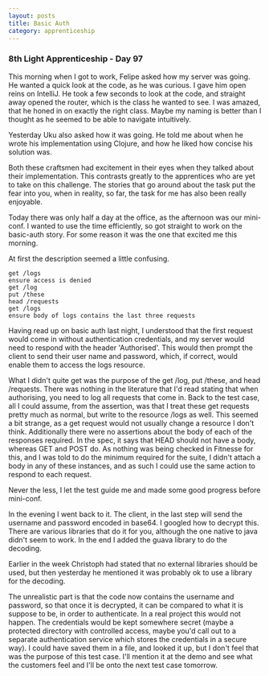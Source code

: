 ```yaml
---
layout: posts
title: Basic Auth
category: apprenticeship
---
```

### 8th Light Apprenticeship - Day 97

This morning when I got to work, Felipe asked how my server was going. He wanted a quick look at the code, as he was curious. I gave him open reins on IntelliJ. He took a few seconds to look at the code, and straight away opened the router, which is the class he wanted to see. I was amazed, that he honed in on exactly the right class. Maybe my naming is better than I thought as he seemed to be able to navigate intuitively. 

<!--break--> 

Yesterday Uku also asked how it was going. He told me about when he wrote his implementation using Clojure, and how he liked how concise his solution was. 

Both these craftsmen had excitement in their eyes when they talked about their implementation. This contrasts greatly to the apprentices who are yet to take on this challenge. The stories that go around about the task put the fear into you, when in reality, so far, the task for me has also been really enjoyable.

Today there was only half a day at the office, as the afternoon was our mini-conf. I wanted to use the time efficiently, so got straight to work on the basic-auth story. For some reason it was the one that excited me this morning. 

At first the description seemed a little confusing. 

    get /logs
    ensure access is denied
    get /log
    put /these
    head /requests
    get /logs
    ensure body of logs contains the last three requests
    
Having read up on basic auth last night, I understood that the first request would come in without authentication credentials, and my server would need to respond with the header 'Authorised'. This would then prompt the client to send their user name and password, which, if correct, would enable them to access the logs resource.

What I didn't quite get was the purpose of the get /log, put /these, and head /requests. There was nothing in the literature that I'd read stating that when authorising, you need to log all requests that come in. 
Back to the test case, all I could assume, from the assertion, was that I treat these get requests pretty much as normal, but write to the resource /logs as well. This seemed a bit strange, as a get request would not usually change a resource I don't think. Additionally there were no assertions about the body of each of the responses required. In the spec, it says that HEAD should not have a body, whereas GET and POST do. As nothing was being checked in Fitnesse for this, and I was told to do the minimum required for the suite, I didn't attach a body in any of these instances, and as such I could use the same action to respond to each request.

Never the less, I let the test guide me and made some good progress before mini-conf.

In the evening I went back to it. The client, in the last step will send the username and password encoded in base64. I googled how to decrypt this. There are various libraries that do it for you, although the one native to java didn't seem to work. In the end I added the guava library to do the decoding. 

Earlier in the week Christoph had stated that no external libraries should be used, but then yesterday he mentioned it was probably ok to use a library for the decoding. 

The unrealistic part is that the code now contains the username and password, so that once it is decrypted, it can be compared to what it is suppose to be, in order to authenticate. In a real project this would not happen. The credentials would be kept somewhere secret (maybe a protected directory with controlled access, maybe you'd call out to a separate authentication service which stores the credentials in a secure way). I could have saved them in a file, and looked it up, but I don't feel that was the purpose of this test case. I'll mention it at the demo and see what the customers feel and I'll be onto the next test case tomorrow. 


